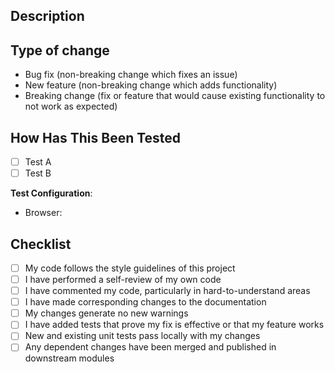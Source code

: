 ## Description

<!--
  Please include a summary of the change and which issue is fixed.
  Please also include relevant motivation and context.
  List any dependencies that are required for this change.
-->

<!--
Link related issues

- Fixes # (issue)
- Fixes # (issue)
-->

## Type of change

<!--
  Please delete options that are not relevant.
-->

- Bug fix (non-breaking change which fixes an issue)
- New feature (non-breaking change which adds functionality)
- Breaking change (fix or feature that would cause existing functionality to not work as expected)

## How Has This Been Tested

<!--
  Please describe the tests that you ran to verify your changes.
  Provide instructions so we can reproduce.
  Please also list any relevant details for your test configuration
-->

- [ ] Test A
- [ ] Test B

**Test Configuration**:

- Browser:

## Checklist

- [ ] My code follows the style guidelines of this project
- [ ] I have performed a self-review of my own code
- [ ] I have commented my code, particularly in hard-to-understand areas
- [ ] I have made corresponding changes to the documentation
- [ ] My changes generate no new warnings
- [ ] I have added tests that prove my fix is effective or that my feature works
- [ ] New and existing unit tests pass locally with my changes
- [ ] Any dependent changes have been merged and published in downstream modules
